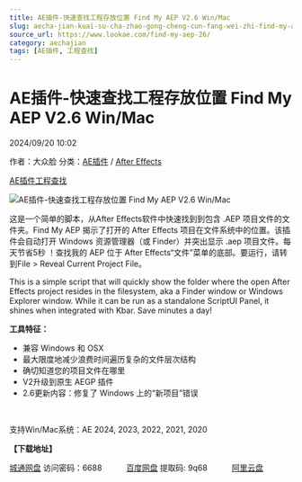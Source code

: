```yaml
---
title: AE插件-快速查找工程存放位置 Find My AEP V2.6 Win/Mac
slug: aecha-jian-kuai-su-cha-zhao-gong-cheng-cun-fang-wei-zhi-find-my-aep-v2-6-win-mac
source_url: https://www.lookae.com/find-my-aep-26/
category: aechajian
tags: [AE插件, 工程查找]
---
```

# AE插件-快速查找工程存放位置 Find My AEP V2.6 Win/Mac

2024/09/20 10:02

作者：大众脸
分类：[AE插件](https://www.lookae.com/after-effects/aechajian/) / [After Effects](https://www.lookae.com/after-effects/)

[AE插件](https://www.lookae.com/tag/ae%e6%8f%92%e4%bb%b6/)[工程查找](https://www.lookae.com/tag/%e5%b7%a5%e7%a8%8b%e6%9f%a5%e6%89%be/)

![AE插件-快速查找工程存放位置 Find My AEP V2.6 Win/Mac](https://www.lookae.com/wp-content/uploads/2022/06/Find-My-AEP-V2.jpg "AE插件-快速查找工程存放位置 Find My AEP V2.6 Win/Mac-LookAE.com")

这是一个简单的脚本，从After Effects软件中快速找到到包含 .AEP 项目文件的文件夹。Find My AEP 揭示了打开的 After Effects 项目在文件系统中的位置。该插件会自动打开 Windows 资源管理器（或 Finder）并突出显示 .aep 项目文件。每天节省5秒 ！查找我的 AEP 位于 After Effects“文件”菜单的底部。要运行，请转到File > Reveal Current Project File。

This is a simple script that will quickly show the folder where the open After Effects project resides in the filesystem, aka a Finder window or Windows Explorer window. While it can be run as a standalone ScriptUI Panel, it shines when integrated with Kbar. Save minutes a day!

**工具特征：**

* 兼容 Windows 和 OSX
* 最大限度地减少浪费时间遍历复杂的文件层次结构
* 确切知道您的项目文件在哪里
* V2升级到原生 AEGP 插件
* 2.6更新内容：修复了 Windows 上的“新项目”错误

[﻿﻿﻿](https://cloud.video.taobao.com//play/u/705956171/p/1/e/6/t/1/325526112826.mp4)

支持Win/Mac系统：AE 2024, 2023, 2022, 2021, 2020

**【下载地址】**

[城通网盘](https://url70.ctfile.com/f/2827370-1363089478-0191d9?p=4431) 访问密码：6688           [百度网盘](https://pan.baidu.com/s/1gG4hTX-zpnSxdFD1GEsvtA?pwd=9q68) 提取码: 9q68           [阿里云盘](https://www.alipan.com/s/2B5itigTzFg)
